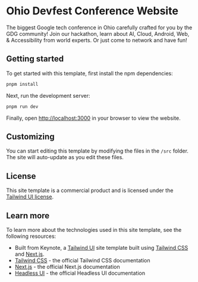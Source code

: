 # Ohio Devfest Conference Website

The biggest Google tech conference in Ohio carefully crafted for you
by the GDG community! Join our hackathon, learn about AI, Cloud,
Android, Web, & Accessibility from world experts. Or just come to
network and have fun!

## Getting started

To get started with this template, first install the npm dependencies:

```bash
pnpm install
```

Next, run the development server:

```bash
pnpm run dev
```

Finally, open [http://localhost:3000](http://localhost:3000) in your browser to view the website.

## Customizing

You can start editing this template by modifying the files in the `/src` folder. The site will auto-update as you edit these files.

## License

This site template is a commercial product and is licensed under the [Tailwind UI license](https://tailwindui.com/license).

## Learn more

To learn more about the technologies used in this site template, see the following resources:

- Built from Keynote, a [Tailwind UI](https://tailwindui.com) site template built using [Tailwind CSS](https://tailwindcss.com) and [Next.js](https://nextjs.org).
- [Tailwind CSS](https://tailwindcss.com/docs) - the official Tailwind CSS documentation
- [Next.js](https://nextjs.org/docs) - the official Next.js documentation
- [Headless UI](https://headlessui.dev) - the official Headless UI documentation

